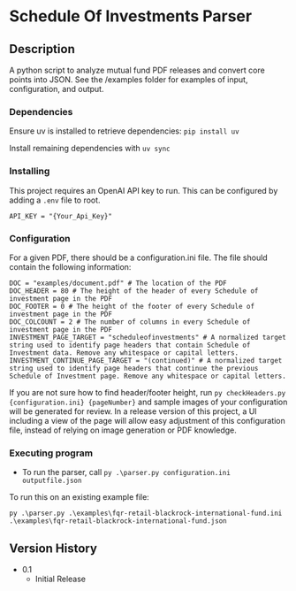 # Schedule Of Investments Parser

## Description

A python script to analyze mutual fund PDF releases and convert core points into JSON.
See the /examples folder for examples of input, configuration, and output.

### Dependencies

Ensure uv is installed to retrieve dependencies: `pip install uv`

Install remaining dependencies with `uv sync`

### Installing

This project requires an OpenAI API key to run.
This can be configured by adding a `.env` file to root.
```
API_KEY = "{Your_Api_Key}"
```
### Configuration

For a given PDF, there should be a configuration.ini file. The file should contain the following information:
```
DOC = "examples/document.pdf" # The location of the PDF
DOC_HEADER = 80 # The height of the header of every Schedule of investment page in the PDF
DOC_FOOTER = 0 # The height of the footer of every Schedule of investment page in the PDF
DOC_COLCOUNT = 2 # The number of columns in every Schedule of investment page in the PDF
INVESTMENT_PAGE_TARGET = "scheduleofinvestments" # A normalized target string used to identify page headers that contain Schedule of Investment data. Remove any whitespace or capital letters.
INVESTMENT_CONTINUE_PAGE_TARGET = "(continued)" # A normalized target string used to identify page headers that continue the previous Schedule of Investment page. Remove any whitespace or capital letters.
```

If you are not sure how to find header/footer height, run `py checkHeaders.py {configuration.ini} {pageNumber}` and sample images of your configuration will be generated for review. In a release version of this project,
a UI including a view of the page will allow easy adjustment of this configuration file, instead of relying on image generation or PDF knowledge.

### Executing program

* To run the parser, call `py .\parser.py configuration.ini outputfile.json`

To run this on an existing example file:
```
py .\parser.py .\examples\fqr-retail-blackrock-international-fund.ini .\examples\fqr-retail-blackrock-international-fund.json
```

## Version History

* 0.1
    * Initial Release
